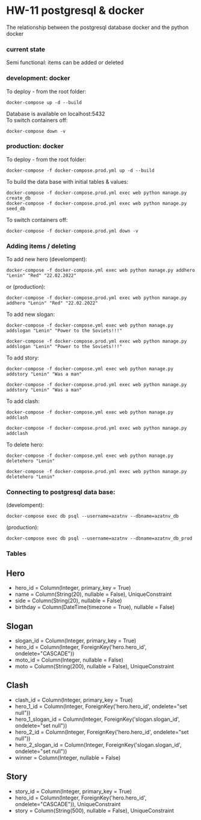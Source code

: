 # HW-11 postgresql & docker
The relationship between the postgresql database docker and the python docker
### current state
Semi functional: items can be added or deleted

### development: docker
To deploy - from the root folder:
```Linux Kernel Module
docker-compose up -d --build
```
Database is available on localhost:5432 <br>
To switch containers off:
```Linux Kernel Module
docker-compose down -v
```

### production: docker
To deploy - from the root folder:
```Linux Kernel Module
docker-compose -f docker-compose.prod.yml up -d --build
```
To build the data base with initial tables & values:
```Linux Kernel Module
docker-compose -f docker-compose.prod.yml exec web python manage.py create_db
docker-compose -f docker-compose.prod.yml exec web python manage.py seed_db
```
To switch containers off:
```Linux Kernel Module
docker-compose -f docker-compose.prod.yml down -v
```

### Adding items / deleting

To add new hero (develompent):
```Linux Kernel Module
docker-compose -f docker-compose.yml exec web python manage.py addhero "Lenin" "Red" "22.02.2022"
```
or (production):
```Linux Kernel Module
docker-compose -f docker-compose.prod.yml exec web python manage.py addhero "Lenin" "Red" "22.02.2022"
```

To add new slogan:
```Linux Kernel Module
docker-compose -f docker-compose.yml exec web python manage.py addslogan "Lenin" "Power to the Soviets!!!"
```
```Linux Kernel Module
docker-compose -f docker-compose.prod.yml exec web python manage.py addslogan "Lenin" "Power to the Soviets!!!"
``` 

To add story:
```Linux Kernel Module
docker-compose -f docker-compose.yml exec web python manage.py addstory "Lenin" "Was a man"
```
```Linux Kernel Module
docker-compose -f docker-compose.prod.yml exec web python manage.py addstory "Lenin" "Was a man"
```

To add clash:
```Linux Kernel Module
docker-compose -f docker-compose.yml exec web python manage.py addclash
```
```Linux Kernel Module
docker-compose -f docker-compose.prod.yml exec web python manage.py addclash
```

To delete hero:
```Linux Kernel Module
docker-compose -f docker-compose.yml exec web python manage.py deletehero "Lenin"
```
```Linux Kernel Module
docker-compose -f docker-compose.prod.yml exec web python manage.py deletehero "Lenin"
```

### Connecting to postgresql data base:

(develompent):
```Linux Kernel Module
docker-compose exec db psql --username=azatnv --dbname=azatnv_db
```
(production):
```Linux Kernel Module
docker-compose exec db psql --username=azatnv --dbname=azatnv_db_prod
```

### Tables
## Hero
- hero_id = Column(Integer, primary_key = True)
- name = Column(String(20), nullable = False), UniqueConstraint
- side = Column(String(20), nullable = False)
- birthday = Column(DateTime(timezone = True), nullable = False)
## Slogan
- slogan_id = Column(Integer, primary_key = True)
- hero_id = Column(Integer, ForeignKey('hero.hero_id', ondelete="CASCADE"))
- moto_id = Column(Integer, nullable = False)
- moto = Column(String(200), nullable = False), UniqueConstraint
## Clash
- clash_id = Column(Integer, primary_key = True)
- hero_1_id = Column(Integer, ForeignKey('hero.hero_id', ondelete="set null"))
- hero_1_slogan_id = Column(Integer, ForeignKey('slogan.slogan_id', ondelete="set null"))
- hero_2_id = Column(Integer, ForeignKey('hero.hero_id', ondelete="set null"))
- hero_2_slogan_id = Column(Integer, ForeignKey('slogan.slogan_id', ondelete="set null"))
- winner = Column(Integer, nullable = False)
## Story
- story_id = Column(Integer, primary_key = True)
- hero_id = Column(Integer, ForeignKey('hero.hero_id', ondelete="CASCADE")), UniqueConstraint
- story = Column(String(500), nullable = False), UniqueConstraint
